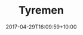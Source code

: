 ---
title: "Tyremen"
intro: "eCommerce website for seeling tyres and tyre fitting."
date: 2017-04-29T16:09:59+10:00
draft: false
logo: tyremen.png
color: "#022f51"
layout: case-study
website: "https://tyremen.co.uk"
---